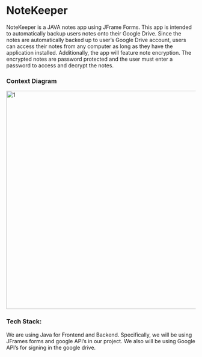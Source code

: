 # NoteKeeper

NoteKeeper is a JAVA notes app using JFrame Forms. This app is intended to automatically
backup users notes onto their Google Drive. Since the notes are automatically backed up to
user’s Google Drive account, users can access their notes from any computer as long as they
have the application installed. Additionally, the app will feature note encryption. The encrypted
notes are password protected and the user must enter a password to access and decrypt the
notes.

### Context Diagram
<img width="581" alt="1" src="https://user-images.githubusercontent.com/36802968/102760186-26ef0300-4343-11eb-98a4-7ae747834204.png">


### Tech Stack:
We are using Java for Frontend and Backend. Specifically, we will be using
JFrames forms and google API’s in our project. We
also will be using Google API’s for signing in the google drive.
